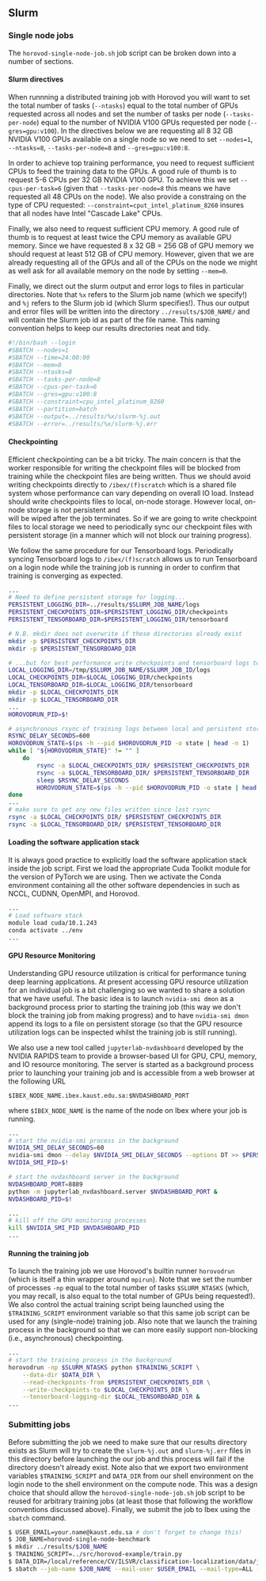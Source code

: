 ## Slurm

### Single node jobs

The `horovod-single-node-job.sh` job script can be broken down into a number of sections.

#### Slurm directives

When runnning a distributed training job with Horovod you will want to set the total number of 
tasks (`--ntasks`) equal to the total number of GPUs requested across all nodes and set the 
number of tasks per node (`--tasks-per-node`) equal to the number of NVIDIA V100 GPUs requested 
per node (`--gres=gpu:v100`). In the directives below we are requesting all 8 32 GB NVIDIA 
V100 GPUs available on a single node so we need to set `--nodes=1`, `--ntasks=8`, 
`--tasks-per-node=8` and `--gres=gpu:v100:8`.

In order to achieve top training performance, you need to request sufficient CPUs to feed the 
training data to the GPUs. A good rule of thumb is to request 5-6 CPUs per 32 GB NVIDIA V100 GPU.
To achieve this we set `--cpus-per-task=6` (given that `--tasks-per-node=8` this means we have 
requested all 48 CPUs on the node). We also provide a constraing on the type of CPU requested: 
`--constraint=cput_intel_platinum_8260` insures that all nodes have Intel "Cascade Lake" CPUs.

Finally, we also need to request sufficient CPU memory. A good rule of thumb is to request at 
least twice the CPU memory as available GPU memory. Since we have requested 8 x 32 GB = 256 GB 
of GPU memory we should request at least 512 GB of CPU memory. However, given that we are 
already requesting all of the GPUs and all of the CPUs on the node we might as well ask for all 
available memory on the node by setting `--mem=0`. 

Finally, we direct out the slurm output and error logs to files in particular directories. Note 
that `%x` refers to the Slurm job name (which we specify!) and `%j` refers to the Slurm job id 
(which Slurm specifies!). Thus our output and error files will be written into the directory 
`../results/$JOB_NAME/` and will contain the Slurm job id as part of the file name. This 
naming convention helps to keep our results directories neat and tidy.

```bash
#!/bin/bash --login
#SBATCH --nodes=1
#SBATCH --time=24:00:00
#SBATCH --mem=0
#SBATCH --ntasks=8
#SBATCH --tasks-per-node=8
#SBATCH --cpus-per-task=6
#SBATCH --gres=gpu:v100:8
#SBATCH --constraint=cpu_intel_platinum_8260
#SBATCH --partition=batch
#SBATCH --output=../results/%x/slurm-%j.out
#SBATCH --error=../results/%x/slurm-%j.err
```

#### Checkpointing

Efficient checkpointing can be a bit tricky. The main concern is that the worker responsible for 
writing the checkpoint files will be blocked from training while the checkpoint files are being 
written. Thus we should avoid writing checkpoints directly to `/ibex/(f)scratch` which is a 
shared file system whose performance can vary depending on overall IO load. Instead should write 
checkpoints files to local, on-node storage. However local, on-node storage is not persistent and  
will be wiped after the job terminates. So if we are going to write checkpoint files to local 
storage we need to periodically sync our checkpoint files with persistent storage (in a manner 
which will not block our training progress).

We follow the same procedure for our Tensorboard logs. Periodically syncing Tensorboard logs to 
`/ibex/(f)scratch` allows us to run Tensorboard on a login node while the training job is 
running in order to confirm that training is converging as expected.
 
```bash
...
# Need to define persistent storage for logging... 
PERSISTENT_LOGGING_DIR=../results/$SLURM_JOB_NAME/logs
PERSISTENT_CHECKPOINTS_DIR=$PERSISTENT_LOGGING_DIR/checkpoints
PERSISTENT_TENSORBOARD_DIR=$PERSISTENT_LOGGING_DIR/tensorboard

# N.B. mkdir does not overwrite if these directories already exist
mkdir -p $PERSISTENT_CHECKPOINTS_DIR
mkdir -p $PERSISTENT_TENSORBOARD_DIR

# ...but for best performance write checkpoints and tensorboard logs to local storage
LOCAL_LOGGING_DIR=/tmp/$SLURM_JOB_NAME/$SLURM_JOB_ID/logs
LOCAL_CHECKPOINTS_DIR=$LOCAL_LOGGING_DIR/checkpoints
LOCAL_TENSORBOARD_DIR=$LOCAL_LOGGING_DIR/tensorboard
mkdir -p $LOCAL_CHECKPOINTS_DIR
mkdir -p $LOCAL_TENSORBOARD_DIR
...
HOROVODRUN_PID=$!

# asynchronous rsync of training logs between local and persistent storage
RSYNC_DELAY_SECONDS=600
HOROVODRUN_STATE=$(ps -h --pid $HOROVODRUN_PID -o state | head -n 1)
while [ "${HOROVODRUN_STATE}" != "" ]
    do
        rsync -a $LOCAL_CHECKPOINTS_DIR/ $PERSISTENT_CHECKPOINTS_DIR
        rsync -a $LOCAL_TENSORBOARD_DIR/ $PERSISTENT_TENSORBOARD_DIR
        sleep $RSYNC_DELAY_SECONDS
        HOROVODRUN_STATE=$(ps -h --pid $HOROVODRUN_PID -o state | head -n 1)
done
...
# make sure to get any new files written since last rsync 
rsync -a $LOCAL_CHECKPOINTS_DIR/ $PERSISTENT_CHECKPOINTS_DIR
rsync -a $LOCAL_TENSORBOARD_DIR/ $PERSISTENT_TENSORBOARD_DIR
```

#### Loading the software application stack

It is always good practice to explicitly load the software application stack inside the job script.
First we load the appropriate Cuda Toolkit module for the version of PyTorch we are using. Then we 
activate the Conda environment containing all the other software dependencies in such as NCCL, CUDNN, 
OpenMPI, and Horovod.

```bash
...
# Load software stack
module load cuda/10.1.243
conda activate ../env
...
```

#### GPU Resource Monitoring

Understanding GPU resource utilization is critical for performance tuning deep learning applications. 
At present accessing GPU resource utilization for an individual job is a bit challenging so we wanted 
to share a solution that we have useful. The basic idea is to launch `nvidia-smi dmon` as a 
background process prior to starting the training job (this way we don't block the training job from 
making progress) and to have `nvidia-smi dmon` append its logs to a file on persistent storage (so 
that the GPU resource utilization logs can be inspected whilst the training job is still running).

We also use a new tool called `jupyterlab-nvdashboard` developed by the NVIDIA RAPIDS team to provide 
a browser-based UI for GPU, CPU, memory, and IO resource monitoring. The server is started as a 
background process prior to launching your training job and is accessible from a web browser at the 
following URL
```
$IBEX_NODE_NAME.ibex.kaust.edu.sa:$NVDASHBOARD_PORT
``` 
where `$IBEX_NODE_NAME` is the name of the node on Ibex where your job is running.

```bash
...
# start the nvidia-smi process in the background
NVIDIA_SMI_DELAY_SECONDS=60
nvidia-smi dmon --delay $NVIDIA_SMI_DELAY_SECONDS --options DT >> $PERSISTENT_LOGGING_DIR/nvidia-smi.log &
NVIDIA_SMI_PID=$!

# start the nvdashboard server in the background
NVDASHBOARD_PORT=8889
python -m jupyterlab_nvdashboard.server $NVDASHBOARD_PORT &
NVDASHBOARD_PID=$!

...
# kill off the GPU monitoring processes
kill $NVIDIA_SMI_PID $NVDASHBOARD_PID
...
```

#### Running the training job

To launch the training job we use Horovod's builtin runner `horovodrun` (which is itself a thin wrapper 
around `mpirun`). Note that we set the number of processes `-np` equal to the total number of tasks 
`$SLURM_NTASKS` (which, you may recall, is also equal to the total number of GPUs being requested!). We 
also control the actual training script being launched using the `$TRAINING_SCRIPT` environment variable 
so that this same job script can be used for any (single-node) training job. Also note that we launch 
the training process in the background so that we can more easily support non-blocking (i.e., asynchronous) 
checkpointing.

```bash
...
# start the training process in the background
horovodrun -np $SLURM_NTASKS python $TRAINING_SCRIPT \
    --data-dir $DATA_DIR \
    --read-checkpoints-from $PERSISTENT_CHECKPOINTS_DIR \
    --write-checkpoints-to $LOCAL_CHECKPOINTS_DIR \
    --tensorboard-logging-dir $LOCAL_TENSORBOARD_DIR &
...
```

### Submitting jobs

Before submitting the job we need to make sure that our results directory exists as Slurm will try to create 
the `slurm-%j.out` and `slurm-%j.err` files in this directory before launching the our job and this process 
will fail if the directory doesn't already exist. Note also that we export two environment variables 
`$TRAINING_SCRIPT` and `DATA_DIR` from our shell environment on the login node to the shell environment on 
the compute node. This was a design choice that should allow the `horovod-single-node-job.sh` job script to 
be reused for arbitrary training jobs (at least those that following the workflow conventions discussed above).
Finally, we submit the job to Ibex using the `sbatch` command.
 
```bash
$ USER_EMAIL=your.name@kaust.edu.sa # don't forget to change this!
$ JOB_NAME=horovod-single-node-benchmark
$ mkdir ../results/$JOB_NAME
$ TRAINING_SCRIPT=../src/horovod-example/train.py
$ DATA_DIR=/local/reference/CV/ILSVR/classification-localization/data/jpeg
$ sbatch --job-name $JOB_NAME --mail-user $USER_EMAIL --mail-type=ALL --export TRAINING_SCRIPT=$TRAINING_SCRIPT,DATA_DIR=$DATA_DIR horovod-single-node-job.sh
```
